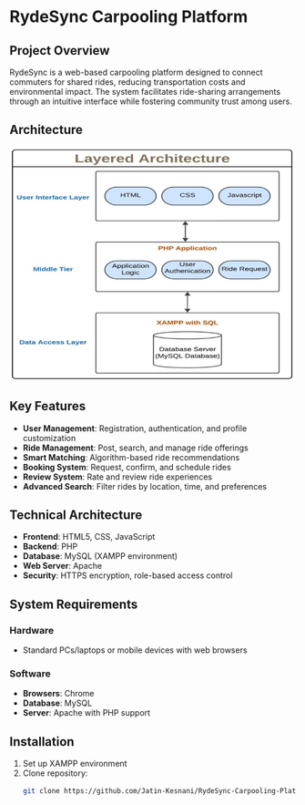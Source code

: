 # RydeSync Carpooling Platform

## Project Overview
RydeSync is a web-based carpooling platform designed to connect commuters for shared rides, reducing transportation costs and environmental impact. The system facilitates ride-sharing arrangements through an intuitive interface while fostering community trust among users.

## Architecture
![Architecture Diagram](architecture.jpg)

## Key Features
- **User Management**: Registration, authentication, and profile customization
- **Ride Management**: Post, search, and manage ride offerings
- **Smart Matching**: Algorithm-based ride recommendations
- **Booking System**: Request, confirm, and schedule rides
- **Review System**: Rate and review ride experiences
- **Advanced Search**: Filter rides by location, time, and preferences

## Technical Architecture
- **Frontend**: HTML5, CSS, JavaScript
- **Backend**: PHP
- **Database**: MySQL (XAMPP environment)
- **Web Server**: Apache
- **Security**: HTTPS encryption, role-based access control

## System Requirements
### Hardware
- Standard PCs/laptops or mobile devices with web browsers

### Software
- **Browsers**: Chrome
- **Database**: MySQL
- **Server**: Apache with PHP support

## Installation
1. Set up XAMPP environment
2. Clone repository:
   ```bash
   git clone https://github.com/Jatin-Kesnani/RydeSync-Carpooling-Platform.git
   ```
